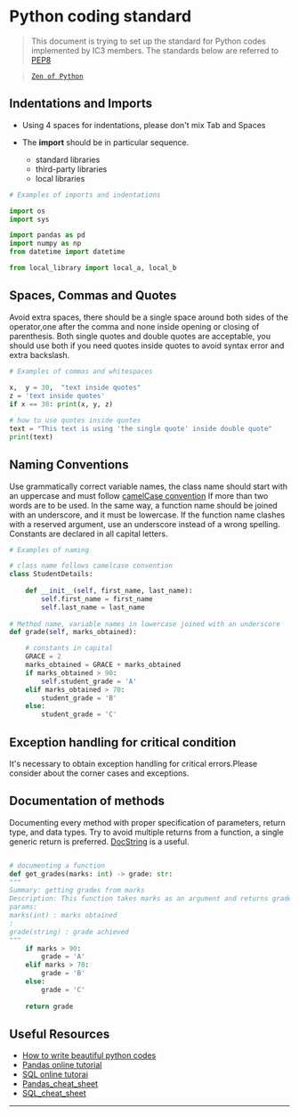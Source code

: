 # Python coding standard

> This document is trying to set up the standard for Python codes implemented by IC3 members. The standards below are referred to [PEP8](https://peps.python.org/pep-0008/)

> [```Zen of Python```](https://zen-of-python.info/)


## **Indentations and Imports**
* Using 4 spaces for indentations, please don't mix Tab and Spaces 

* The **import** should be in particular sequence.
  * standard libraries
  * third-party libraries
  * local libraries

```python
# Examples of imports and indentations

import os
import sys

import pandas as pd
import numpy as np
from datetime import datetime

from local_library import local_a, local_b

```

## **Spaces, Commas and Quotes**
Avoid extra spaces, there should be a single space around both sides of the operator,one after the comma and none inside opening or closing of parenthesis. Both single quotes and double quotes are acceptable, you should use both if you need quotes inside quotes to avoid syntax error and extra backslash.

```python
# Examples of commas and whitespaces
    
x,  y = 30,  "text inside quotes"
z = 'text inside quotes'
if x == 30: print(x, y, z)

# how to use quotes inside quotes
text = "This text is using 'the single quote' inside double quote"
print(text)
```

## **Naming Conventions**
Use grammatically correct variable names, the class name should start with an uppercase and must follow [camelCase convention](https://en.wikipedia.org/wiki/Camel_case) If more than two words are to be used. In the same way, a function name should be joined with an underscore, and it must be lowercase. If the function name clashes with a reserved argument, use an underscore instead of a wrong spelling. Constants are declared in all capital letters.

```python
# Examples of naming

# class name follows camelcase convention
class StudentDetails:
                
    def __init__(self, first_name, last_name):
        self.first_name = first_name
        self.last_name = last_name
                
# Method name, variable names in lowercase joined with an underscore
def grade(self, marks_obtained):

    # constants in capital
    GRACE = 2
    marks_obtained = GRACE + marks_obtained
    if marks_obtained > 90:
        self.student_grade = 'A'
    elif marks_obtained > 70:
        student_grade = 'B'
    else:
        student_grade = 'C'

```


## **Exception handling for critical condition**
It's necessary to obtain exception handling for critical errors.Please consider about the corner cases and exceptions.

## **Documentation of methods**
Documenting every method with proper specification of parameters, return type, and data types. Try to avoid multiple returns from a function, a single generic return is preferred. [DocString](https://www.programiz.com/python-programming/docstrings) is a useful.

```python

# documenting a function
def get_grades(marks: int) -> grade: str:
"""
Summary: getting grades from marks
Description: This function takes marks as an argument and returns grades
params:
marks(int) : marks obtained
:
grade(string) : grade achieved
"""
    if marks > 90:
        grade = 'A'
    elif marks > 70:
        grade = 'B'
    else:
        grade = 'C'
            
    return grade

```

## **Useful Resources**
* [How to write beautiful python codes](https://realpython.com/python-pep8/)
* [Pandas online tutorial](https://datascientyst.com/pandas-cheat-sheet-for-data-science/)
* [SQL online tutorai](https://sqlzoo.net/wiki/SQL_Tutorial)
* [Pandas_cheat_sheet](pandas_cheat_sheet.pdf)
* [SQL_cheat_sheet](sql_cheat_sheet.pdf)


---


